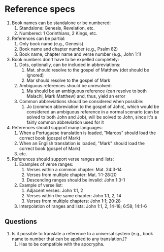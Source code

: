 # Reference specs

1. Book names can be standalone or be numbered:
    1. Standalone: Genesis, Revelation, etc.
    1. Numbered: 1 Corinthians, 2 Kings, etc.
1. References can be partial:
    1. Only book name (e.g., Genesis)
    1. Book name and chapter number (e.g., Psalm 82)
    1. Book name, chapter name and verse number (e.g., John 1:1)
1. Book numbers don't have to be expelled completely:
    1. Dots, optionally, can be included in abbreviations:
        1. Mat. should resolve to the gospel of Matthew (dot should be ignored)
        1. Mar should resolve to the gospel of Mark
    1. Ambiguous references should be unresolved:
        1. Ma should be an ambiguous reference (can resolve to both Malachi, Mark
           Matthew) and, thus, yield an error
    1. Common abbreviations should be considered when possible:
        1. Jo (common abbreviation to the gospel of John), which would be
           considered an ambiguous reference in a normal scenario (can be solved
           to both John and Job), will be solved to John, since it's a fairly
           common abbreviation used for it
1. References should support many languages:
    1. When a Portuguese translation is loaded, "Marcos" should load the correct
       book (gospel of Mark)
    1. When an English translation is loaded, "Mark" should load the correct
       book (gospel of Mark)
    1. etc.
1. References should support verse ranges and lists:
    1. Examples of verse ranges:
        1. Verses within a common chapter: Mat. 24:3-14
        1. Verses from multiple chapter: Mat. 1:1-28:20
        1. Descending ranges should be invalid: John 1:3-1
    1. Example of verse list:
        1. Adjacent verses: John 1:1, 2
        1. Verses within the same chapter: John 1:1, 2, 14
        1. Verses from multiple chapters: John 1:1; 20:28
    1. Interpolation of ranges and lists: John 1:1, 2, 14-18; 6:58; 14:1-6

## Questions

1. Is it possible to translate a reference to a universal system (e.g., book
   name to number that can be applied to any translation.)?
   1. Has to be compatible with the apocrypha.
